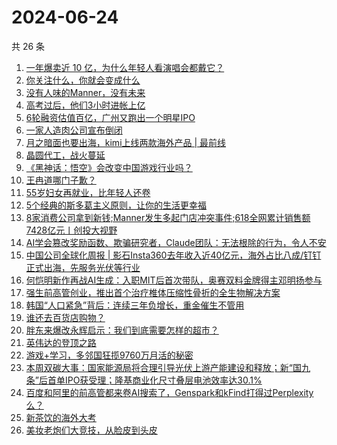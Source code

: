 # 2024-06-24

共 26 条

<!-- BEGIN 36KR -->
<!-- 最后更新时间 2024-06-24 04:01:09 +0800 -->
1. [一年爆卖近 10 亿，为什么年轻人看演唱会都戴它？](https://36kr.com/p/2831864363239689)
1. [你关注什么，你就会变成什么](https://36kr.com/p/2821260771232009)
1. [没有人味的Manner，没有未来](https://36kr.com/p/2829213660645634)
1. [高考过后，他们3小时进帐上亿](https://36kr.com/p/2831627801725444)
1. [6轮融资估值百亿，广州又跑出一个明星IPO](https://36kr.com/p/2831759493319177)
1. [一家人造肉公司宣布倒闭](https://36kr.com/p/2830696293108227)
1. [月之暗面也要出海，kimi上线两款海外产品 | 最前线](https://36kr.com/p/2827623422855433)
1. [晶圆代工，战火蔓延](https://36kr.com/p/2830329142020355)
1. [《黑神话：悟空》会改变中国游戏行业吗？](https://36kr.com/p/2831630875089285)
1. [王冉道哪门子歉？](https://36kr.com/p/2830692429334792)
1. [55岁妇女再就业，比年轻人还卷](https://36kr.com/p/2831696735160839)
1. [5个经典的斯多葛主义原则，让你的生活更幸福](https://36kr.com/p/2826583309404423)
1. [8家消费公司拿到新钱;Manner发生多起门店冲突事件;618全网累计销售额7428亿元丨创投大视野](https://36kr.com/p/2829313986103558)
1. [AI学会篡改奖励函数、欺骗研究者，Claude团队：无法根除的行为，令人不安](https://36kr.com/p/2831844549019913)
1. [中国公司全球化周报 | 影石Insta360去年收入近40亿元，海外占比八成/钉钉正式出海，先服务光伏等行业](https://36kr.com/p/2830775183051011)
1. [何恺明新作再战AI生成：入职MIT后首次带队，奥赛双料金牌得主邓明扬参与](https://36kr.com/p/2831844470688258)
1. [强生前高管创业，推出首个治疗椎体压缩性骨折的全生物解决方案](https://36kr.com/p/2831636799244551)
1. [韩国“人口紧急”背后：连续三年负增长，重金催生不管用](https://36kr.com/p/2830732555340295)
1. [谁还去百货店购物？](https://36kr.com/p/2829736343210241)
1. [胖东来爆改永辉启示：我们到底需要怎样的超市？](https://36kr.com/p/2829833307441670)
1. [英伟达的登顶之路](https://36kr.com/p/2830435503950342)
1. [游戏+学习，多邻国狂揽9760万月活的秘密](https://36kr.com/p/2816884151831049)
1. [本周双碳大事：国家能源局将合理引导光伏上游产能建设和释放；新“国九条”后首单IPO获受理；隆基商业化尺寸叠层电池效率达30.1%](https://36kr.com/p/2831913578268930)
1. [百度和阿里的前高管都来卷AI搜索了，Genspark和kFind打得过Perplexity 么？](https://36kr.com/p/2831832703011073)
1. [新茶饮的海外大考](https://36kr.com/p/2831189315127816)
1. [美妆老炮们大竞技，从脸皮到头皮](https://36kr.com/p/2829688139106568)
<!-- END 36KR -->